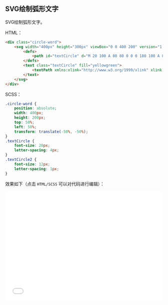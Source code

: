 ## SVG绘制弧形文字

SVG绘制弧形文字。

HTML：

```html
<div class="circle-word">
    <svg width="400px" height="300px" viewBox="0 0 400 200" version="1.1" xmlns="http://www.w3.org/2000/svg">
		<defs>
            <path id="textCircle" d="M 20 100 A 80 80 0 0 0 180 100 A 80 80 0 0 0 20 100" fill="none" stroke="#333"></path>
        </defs>
        <text class="textCircle" fill="yellowgreen">
            <textPath xmlns:xlink="http://www.w3.org/1999/xlink" xlink:href="#textCircle">这是一段随着path路径绘制的文字</textPath>
        </text>
    </svg>
</div>
```

SCSS：
```scss
.circle-word {
    position: absolute;
    width: 400px;
    height: 200px;
    top: 50%;
    left: 50%;
    transform: translate(-50%, -50%);
}
.textCircle {
    font-size: 20px;
    letter-spacing: 4px;
}
.textCircle2 {
    font-size: 12px;
    letter-spacing: 1px;
}
```

效果如下（点击 `HTML/SCSS` 可以对代码进行编辑）：

<iframe height='350' scrolling='no' title='SVG绘制弧形文字' src='//codepen.io/Chokcoco/embed/NEpqMK/?height=265&theme-id=0&default-tab=result' frameborder='no' allowtransparency='true' allowfullscreen='true' style='width: 100%;'>See the Pen <a href='https://codepen.io/Chokcoco/pen/NEpqMK/'>SVG绘制弧形文字</a> by Chokcoco (<a href='https://codepen.io/Chokcoco'>@Chokcoco</a>) on <a href='https://codepen.io'>CodePen</a>.
</iframe>